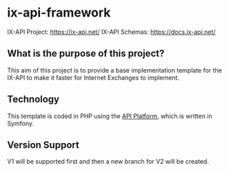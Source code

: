 # ix-api-framework

IX-API Project: https://ix-api.net/
IX-API Schemas: https://docs.ix-api.net/

## What is the purpose of this project?
This aim of this project is to provide a base implementation template for the IX-API to make it faster for Internet Exchanges to implement.

## Technology
This template is coded in PHP using the [API Platform](https://api-platform.com/), which is written in Symfony.

## Version Support
V1 will be supported first and then a new branch for V2 will be created.

